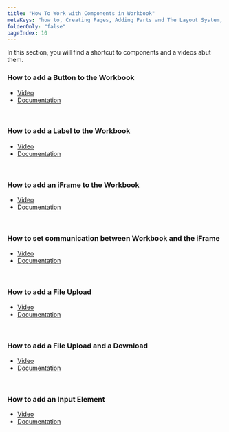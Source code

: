 ```yaml
---
title: "How To Work with Components in Workbook"
metaKeys: "how to, Creating Pages, Adding Parts and The Layout System, Workbook as a Home Page"
folderOnly: "false"
pageIndex: 10
---
```


In this section, you will find a shortcut to components and a videos abut them. 

### How to add a Button to the Workbook

* [Video](https://profitbasedocs.blob.core.windows.net/videos/Workbook%20-%20Buttons.mp4)
* [Documentation](../components/uielements/button.md)
  
<br/>

### How to add a Label to the Workbook

* [Video](https://profitbasedocs.blob.core.windows.net/videos/Workbook%20-%20Label.mp4) 
* [Documentation](../components/uielements/label.md)
  
<br/>

### How to add an iFrame to the Workbook

* [Video](https://profitbasedocs.blob.core.windows.net/videos/Workbook%20-%20Iframe%20-%20Basics.mp4)
* [Documentation](../components/uielements/iframe.md)
  
<br/>

### How to set communication between Workbook and the iFrame 

* [Video](https://profitbasedocs.blob.core.windows.net/videos/iFrame%20-%20Communication%20Between%20Workbook%20and%20the%20iFrame%20Component.mp4) 
* [Documentation](../components/uielements/iframe.md)
  
<br/>

### How to add a File Upload

* [Video](https://profitbasedocs.blob.core.windows.net/videos/Workbooks%20-%20File%20Upload.mp4)
* [Documentation](../components/uielements/fileupload.md)
  
<br/>

### How to  add a File Upload and a Download

* [Video](https://profitbasedocs.blob.core.windows.net/videos/Workbook%20-%20File%20Upload%20and%20Download.mp4) 
* [Documentation](../components/uielements/fileupload.md)
  
<br/>

### How to add an Input Element

* [Video](https://profitbasedocs.blob.core.windows.net/videos/Workbook%20-%20Input%20Element.mp4)
* [Documentation](../components/inputelement.md)
  
<br/>


